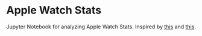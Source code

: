# Apple Watch Stats

Jupyter Notebook for analyzing Apple Watch Stats. Inspired by [this](https://www.jonbusby.co.uk/2021/06/analysing-apple-health-data-in-python-part-1-extraction-and-sleep-data/) and [this](https://towardsdatascience.com/analyse-your-health-with-python-and-apple-health-11c12894aae2).
